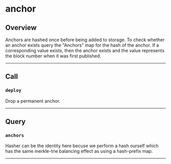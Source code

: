 # anchor

## Overview

Anchors are hashed once before being added to storage. To check whether an anchor exists query the "Anchors" map for the hash of the anchor. If a corresponding value exists, then the anchor exists and the value represents the block number when it was first published.

---

## Call

### `deploy`

Drop a permanent anchor.

---

## Query

### `anchors`

Hasher can be the identity here becuse we perform a hash ourself which has the same merkle-trie balancing effect as using a hash-prefix map.

---

